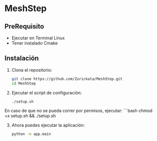 # MeshStep

## PreRequisito
- Ejecutar en Terminal Linux
- Tener instalado Cmake

## Instalación

1. Clona el repositorio:
    ```bash
   git clone https://github.com/Zurickata/MeshStep.git
   cd MeshStep

2. Ejecutar el script de configuración:
    ```bash
   ./setup.sh

En caso de que no se pueda correr por permisos, ejecutar:
    ```bash
    chmod +x setup.sh && ./setup.sh
    
3. Ahora puedes ejecutar la aplicación:
    ```bash
   python -m app.main
